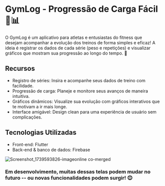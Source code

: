 # GymLog - Progressão de Carga Fácil 💪📊
O GymLog é um aplicativo para atletas e entusiastas do fitness que desejam acompanhar a evolução dos treinos de forma simples e eficaz!
A ideia é registrar os dados de cada série (peso e repetições) e visualizar gráficos que mostram sua progressão ao longo do tempo. 🚀

## Recursos
- Registro de séries: Insira e acompanhe seus dados de treino com facilidade.
- Progressão de carga: Planeje e monitore seus avanços de maneira intuitiva.
- Gráficos dinâmicos: Visualize sua evolução com gráficos interativos que te motivam a ir mais longe.
- Interface amigável: Design clean para uma experiência de usuário sem complicações.

## Tecnologias Utilizadas
- Front-end: Flutter
- Back-end & banco de dados: Firebase

![Screenshot_1739593826-imageonline co-merged](https://github.com/user-attachments/assets/253657b6-790a-4fa3-a145-c674eb23ff9a)


### Em desenvolvimento, muitas dessas telas podem mudar no futuro -- ou novas funcionalidades podem surgir! 😊
